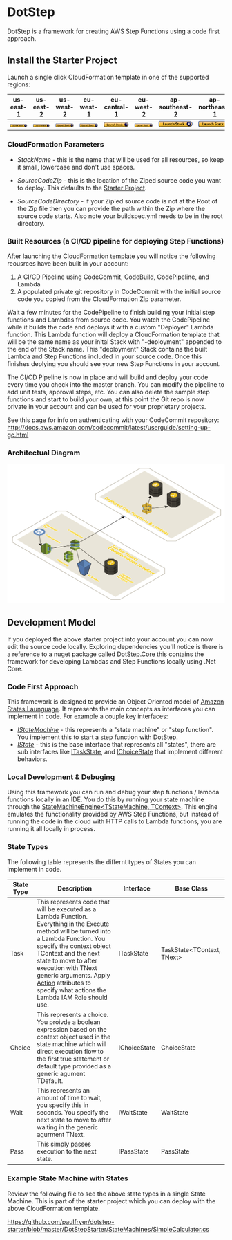 # DotStep

DotStep is a framework for creating AWS Step Functions using a code first approach.

## Install the Starter Project

Launch a single click CloudFormation template in one of the supported regions:

us-east-1|us-east-2|us-west-2|eu-west-1|eu-central-1|eu-west-2|ap-southeast-2|ap-northeast-1
---------|---------|---------|---------|------------|---------|--------------|--------------
[![launch stack in us-east-1](cloudformation-launch-stack.png)](https://us-east-1.console.aws.amazon.com/cloudformation/home?region=us-east-1#/stacks/create/review?templateURL=https://s3.amazonaws.com/dotstep-us-east-1/dotstep-starter-template.json&stackName=dotstep-starter)|[![launch stack in us-east-2](cloudformation-launch-stack.png)](https://us-east-2.console.aws.amazon.com/cloudformation/home?region=us-east-2#/stacks/create/review?templateURL=https://s3.amazonaws.com/dotstep-us-east-2/dotstep-starter-template.json&stackName=dotstep-starter)|[![launch stack in us-west-2](cloudformation-launch-stack.png)](https://us-west-2.console.aws.amazon.com/cloudformation/home?region=us-west-2#/stacks/create/review?templateURL=https://s3.amazonaws.com/dotstep-us-west-2/dotstep-starter-template.json&stackName=dotstep-starter)|[![launch stack in eu-west-1](cloudformation-launch-stack.png)](https://eu-west-1.console.aws.amazon.com/cloudformation/home?region=eu-west-1#/stacks/create/review?templateURL=https://s3.amazonaws.com/dotstep-eu-west-1/dotstep-starter-template.json&stackName=dotstep-starter)|[![launch stack in eu-central-1](cloudformation-launch-stack.png)](https://eu-central-1.console.aws.amazon.com/cloudformation/home?region=eu-central-1#/stacks/create/review?templateURL=https://s3.amazonaws.com/dotstep-eu-central-1/dotstep-starter-template.json&stackName=dotstep-starter)|[![launch stack in eu-west-2](cloudformation-launch-stack.png)](https://eu-west-2.console.aws.amazon.com/cloudformation/home?region=eu-west-2#/stacks/create/review?templateURL=https://s3.amazonaws.com/dotstep-eu-west-2/dotstep-starter-template.json&stackName=dotstep-starter)|[![launch stack in ap-southeast-2](cloudformation-launch-stack.png)](https://ap-southeast-2.console.aws.amazon.com/cloudformation/home?region=ap-southeast-2#/stacks/create/review?templateURL=https://s3.amazonaws.com/dotstep-ap-southeast-2/dotstep-starter-template.json&stackName=dotstep-starter)|[![launch stack in ap-northeast-1](cloudformation-launch-stack.png)](https://ap-northeast-1.console.aws.amazon.com/cloudformation/home?region=ap-northeast-1#/stacks/create/review?templateURL=https://s3.amazonaws.com/dotstep-ap-northeast-1/dotstep-starter-template.json&stackName=dotstep-starter)

### CloudFormation Parameters

- _StackName_ - this is the name that will be used for all resources, so keep it small, lowercase and don't use spaces.

- _SourceCodeZip_ - this is the location of the Ziped source code you want to deploy. This defaults to the [Starter Project](https://github.com/paulfryer/dotstep-starter).

- _SourceCodeDirectory_ - if your Zip'ed source code is not at the Root of the Zip file then you can provide the path within the Zip where the source code starts. Also note your buildspec.yml needs to be in the root directory.


### Built Resources (a CI/CD pipeline for deploying Step Functions)

After launching the CloudFormation template you will notice the following reousrces have been built in your account:
1. A CI/CD Pipeline using CodeCommit, CodeBuild, CodePipeline, and Lambda
2. A populated private git repository in CodeCommit with the initial source code you copied from the CloudFormation Zip parameter.

Wait a few minutes for the CodePipeline to finish building your initial step functions and Lambdas from source code. You watch the CodePipeline while it builds the code and deploys it with a custom "Deployer" Lambda function. This Lambda function will deploy a CloudFormation template that will be the same name as your inital Stack with "-deployment" appended to the end of the Stack name. This "deployment" Stack contains the built Lambda and Step Functions included in your source code. Once this finishes deplying you should see your new Step Functions in your account. 

The CI/CD Pipeline is now in place and will build and deploy your code every time you check into the master branch. You can modify the pipeline to add unit tests, approval steps, etc. You can also delete the sample step functions and start to build your own, at this point the Git repo is now private in your account and can be used for your proprietary projects. 

See this page for info on authenticating with your CodeCommit repository: http://docs.aws.amazon.com/codecommit/latest/userguide/setting-up-gc.html

### Architectual Diagram

![DotStep Architecture](/DotStep.png)

## Development Model

If you deployed the above starter project into your account you can now edit the source code locally. Exploring dependencies you'll notice is there is a reference to a nuget package called [DotStep.Core](https://www.nuget.org/packages/DotStep.Core/) this contains the framework for developing Lambdas and Step Functions locally using .Net Core.

### Code First Approach

This framework is designed to provide an Object Oriented model of [Amazon States Launguage](http://docs.aws.amazon.com/step-functions/latest/dg/concepts-amazon-states-language.html). It represents the main concepts as interfaces you can implement in code. For example a couple key interfaces:

- [_IStateMachine_](/DotStep.Core/IStateMachine.cs) - this represents a "state machine" or "step function". You implement this to start a step function with DotStep.
- [_IState_](/DotStep.Core/IState.cs) - this is the base interface that represents all "states", there are sub interfaces like [ITaskState](/DotStep.Core/ITaskState.cs), and [IChoiceState](/DotStep.Core/IChoiceState.cs) that implement different behaviors.

### Local Development & Debuging

Using this framework you can run and debug your step functions / lambda functions locally in an IDE. You do this by running your state machine through the [StateMachineEngine<TStateMachine, TContext>](/DotStep.Core/StateMachineEngine.cs). This engine emulates the functionality provided by AWS Step Functions, but instead of running the code in the cloud with HTTP calls to Lambda functions, you are running it all locally in process.

### State Types

The following table represents the differnt types of States you can implement in code.

|State Type|Description|Interface|Base Class|
|----------|-----------|---------|----------|
|Task|This represents code that will be executed as a Lambda Function. Everything in the Execute method will be turned into a Lambda Function. You specify the context object TContext and the next state to move to after execution with TNext generic arguments. Apply [Action](/DotStep.Core/Action.cs) attributes to specify what actions the Lambda IAM Role should use.|ITaskState|TaskState<TContext, TNext>|
|Choice|This represents a choice. You proivde a boolean expression based on the context object used in the state machine which will direct execution flow to the first true statement or default type provided as a generic agument TDefault.|IChoiceState|ChoiceState<TDefault>|
|Wait|This represents an amount of time to wait, you specify this in seconds. You specify the next state to move to after waiting in the generic agurment TNext.|IWaitState|WaitState<TNext>|
|Pass|This simply passes execution to the next state.|IPassState|PassState|

### Example State Machine with States

Review the following file to see the above state types in a single State Machine. This is part of the starter project which you can deploy with the above CloudFormation template.

https://github.com/paulfryer/dotstep-starter/blob/master/DotStepStarter/StateMachines/SimpleCalculator.cs


